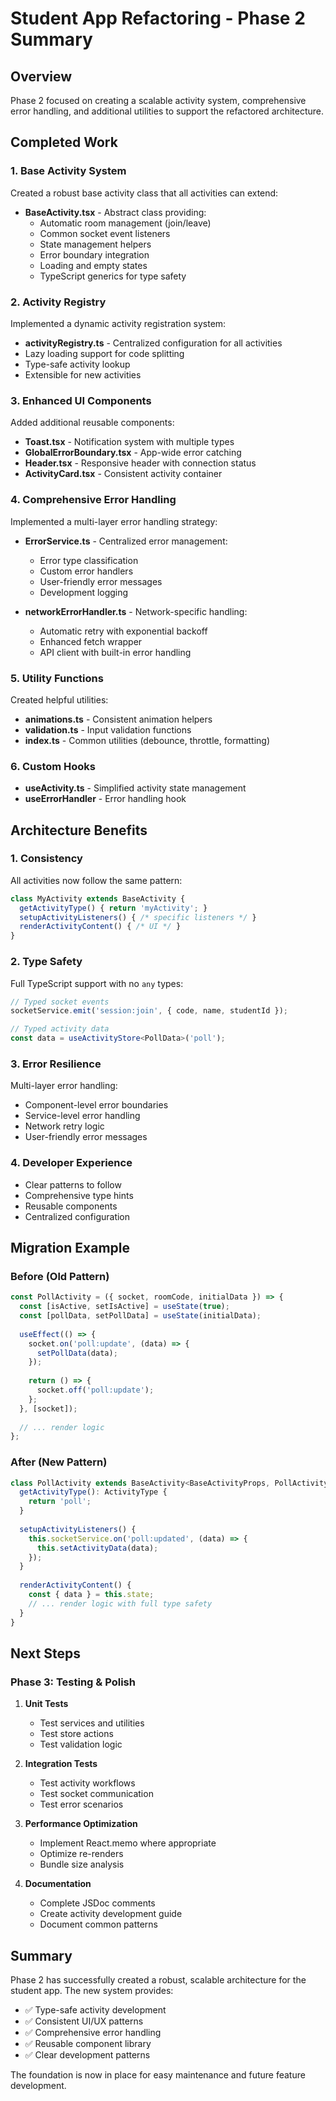 # Student App Refactoring - Phase 2 Summary

## Overview

Phase 2 focused on creating a scalable activity system, comprehensive error handling, and additional utilities to support the refactored architecture.

## Completed Work

### 1. Base Activity System

Created a robust base activity class that all activities can extend:

- **BaseActivity.tsx** - Abstract class providing:
  - Automatic room management (join/leave)
  - Common socket event listeners
  - State management helpers
  - Error boundary integration
  - Loading and empty states
  - TypeScript generics for type safety

### 2. Activity Registry

Implemented a dynamic activity registration system:

- **activityRegistry.ts** - Centralized configuration for all activities
- Lazy loading support for code splitting
- Type-safe activity lookup
- Extensible for new activities

### 3. Enhanced UI Components

Added additional reusable components:

- **Toast.tsx** - Notification system with multiple types
- **GlobalErrorBoundary.tsx** - App-wide error catching
- **Header.tsx** - Responsive header with connection status
- **ActivityCard.tsx** - Consistent activity container

### 4. Comprehensive Error Handling

Implemented a multi-layer error handling strategy:

- **ErrorService.ts** - Centralized error management:
  - Error type classification
  - Custom error handlers
  - User-friendly error messages
  - Development logging

- **networkErrorHandler.ts** - Network-specific handling:
  - Automatic retry with exponential backoff
  - Enhanced fetch wrapper
  - API client with built-in error handling

### 5. Utility Functions

Created helpful utilities:

- **animations.ts** - Consistent animation helpers
- **validation.ts** - Input validation functions
- **index.ts** - Common utilities (debounce, throttle, formatting)

### 6. Custom Hooks

- **useActivity.ts** - Simplified activity state management
- **useErrorHandler** - Error handling hook

## Architecture Benefits

### 1. Consistency

All activities now follow the same pattern:
```typescript
class MyActivity extends BaseActivity {
  getActivityType() { return 'myActivity'; }
  setupActivityListeners() { /* specific listeners */ }
  renderActivityContent() { /* UI */ }
}
```

### 2. Type Safety

Full TypeScript support with no `any` types:
```typescript
// Typed socket events
socketService.emit('session:join', { code, name, studentId });

// Typed activity data
const data = useActivityStore<PollData>('poll');
```

### 3. Error Resilience

Multi-layer error handling:
- Component-level error boundaries
- Service-level error handling
- Network retry logic
- User-friendly error messages

### 4. Developer Experience

- Clear patterns to follow
- Comprehensive type hints
- Reusable components
- Centralized configuration

## Migration Example

### Before (Old Pattern)
```typescript
const PollActivity = ({ socket, roomCode, initialData }) => {
  const [isActive, setIsActive] = useState(true);
  const [pollData, setPollData] = useState(initialData);
  
  useEffect(() => {
    socket.on('poll:update', (data) => {
      setPollData(data);
    });
    
    return () => {
      socket.off('poll:update');
    };
  }, [socket]);
  
  // ... render logic
};
```

### After (New Pattern)
```typescript
class PollActivity extends BaseActivity<BaseActivityProps, PollActivityState> {
  getActivityType(): ActivityType {
    return 'poll';
  }
  
  setupActivityListeners() {
    this.socketService.on('poll:updated', (data) => {
      this.setActivityData(data);
    });
  }
  
  renderActivityContent() {
    const { data } = this.state;
    // ... render logic with full type safety
  }
}
```

## Next Steps

### Phase 3: Testing & Polish

1. **Unit Tests**
   - Test services and utilities
   - Test store actions
   - Test validation logic

2. **Integration Tests**
   - Test activity workflows
   - Test socket communication
   - Test error scenarios

3. **Performance Optimization**
   - Implement React.memo where appropriate
   - Optimize re-renders
   - Bundle size analysis

4. **Documentation**
   - Complete JSDoc comments
   - Create activity development guide
   - Document common patterns

## Summary

Phase 2 has successfully created a robust, scalable architecture for the student app. The new system provides:

- ✅ Type-safe activity development
- ✅ Consistent UI/UX patterns
- ✅ Comprehensive error handling
- ✅ Reusable component library
- ✅ Clear development patterns

The foundation is now in place for easy maintenance and future feature development.